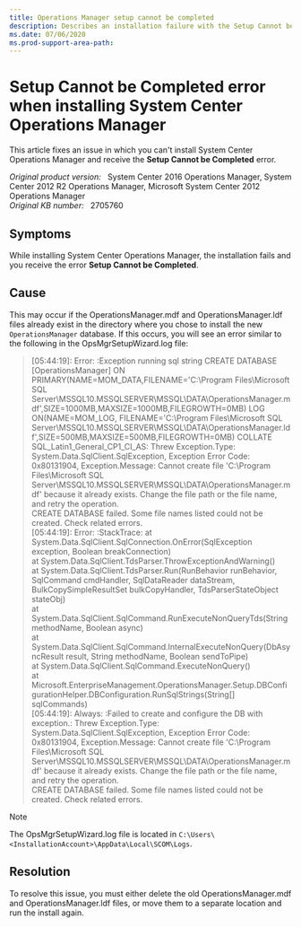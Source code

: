 ```yaml
---
title: Operations Manager setup cannot be completed
description: Describes an installation failure with the Setup Cannot be Completed error when you install System Center Operations Manager.
ms.date: 07/06/2020
ms.prod-support-area-path:
---
```

# Setup Cannot be Completed error when installing System Center Operations Manager

This article fixes an issue in which you can't install System Center Operations Manager and receive the **Setup Cannot be Completed** error.

_Original product version:_ &nbsp; System Center 2016 Operations Manager, System Center 2012 R2 Operations Manager, Microsoft System Center 2012 Operations Manager  
_Original KB number:_ &nbsp; 2705760

## Symptoms

While installing System Center Operations Manager, the installation fails and you receive the error **Setup Cannot be Completed**.

## Cause

This may occur if the OperationsManager.mdf and OperationsManager.ldf files already exist in the directory where you chose to install the new `OperationsManager` database. If this occurs, you will see an error similar to the following in the OpsMgrSetupWizard.log file:

> [05:44:19]: Error: :Exception running sql string CREATE DATABASE [OperationsManager] ON PRIMARY(NAME=MOM_DATA,FILENAME='C:\Program Files\Microsoft SQL Server\MSSQL10.MSSQLSERVER\MSSQL\DATA\OperationsManager.mdf',SIZE=1000MB,MAXSIZE=1000MB,FILEGROWTH=0MB) LOG ON(NAME=MOM_LOG, FILENAME='C:\Program Files\Microsoft SQL Server\MSSQL10.MSSQLSERVER\MSSQL\DATA\OperationsManager.ldf',SIZE=500MB,MAXSIZE=500MB,FILEGROWTH=0MB) COLLATE SQL_Latin1_General_CP1_CI_AS: Threw Exception.Type: System.Data.SqlClient.SqlException, Exception Error Code: 0x80131904, Exception.Message: Cannot create file 'C:\Program Files\Microsoft SQL Server\MSSQL10.MSSQLSERVER\MSSQL\DATA\OperationsManager.mdf' because it already exists. Change the file path or the file name, and retry the operation.  
> CREATE DATABASE failed. Some file names listed could not be created. Check related errors.  
> [05:44:19]: Error: :StackTrace: at System.Data.SqlClient.SqlConnection.OnError(SqlException exception, Boolean breakConnection)  
> at System.Data.SqlClient.TdsParser.ThrowExceptionAndWarning()  
> at System.Data.SqlClient.TdsParser.Run(RunBehavior runBehavior, SqlCommand cmdHandler, SqlDataReader dataStream, BulkCopySimpleResultSet bulkCopyHandler, TdsParserStateObject stateObj)  
> at System.Data.SqlClient.SqlCommand.RunExecuteNonQueryTds(String methodName, Boolean async)  
> at System.Data.SqlClient.SqlCommand.InternalExecuteNonQuery(DbAsyncResult result, String methodName, Boolean sendToPipe)  
> at System.Data.SqlClient.SqlCommand.ExecuteNonQuery()  
> at Microsoft.EnterpriseManagement.OperationsManager.Setup.DBConfigurationHelper.DBConfiguration.RunSqlStrings(String[] sqlCommands)  
> [05:44:19]: Always: :Failed to create and configure the DB with exception.: Threw Exception.Type: System.Data.SqlClient.SqlException, Exception Error Code: 0x80131904, Exception.Message: Cannot create file 'C:\Program Files\Microsoft SQL Server\MSSQL10.MSSQLSERVER\MSSQL\DATA\OperationsManager.mdf' because it already exists. Change the file path or the file name, and retry the operation.  
> CREATE DATABASE failed. Some file names listed could not be created. Check related errors.

> [!NOTE]
> The OpsMgrSetupWizard.log file is located in `C:\Users\<InstallationAccount>\AppData\Local\SCOM\Logs`.

## Resolution

To resolve this issue, you must either delete the old OperationsManager.mdf and OperationsManager.ldf files, or move them to a separate location and run the install again.
